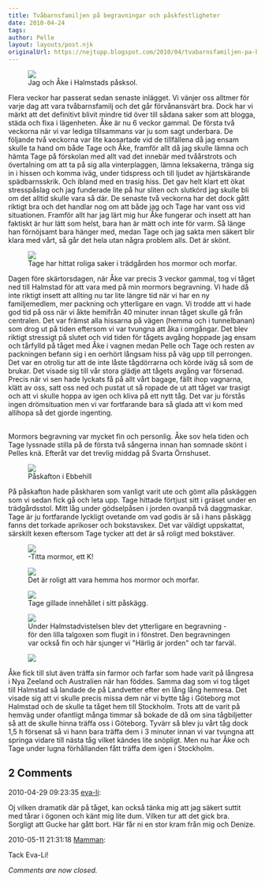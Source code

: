 ```yaml
---
title: Tvåbarnsfamiljen på begravningar och påskfestligheter
date: 2010-04-24
tags: 	
author: Pelle
layout: layouts/post.njk
originalUrl: https://nejtupp.blogspot.com/2010/04/tvabarnsfamiljen-pa-begravningar-och.html
---
```


<figure>
	<img src="../../../img/2010/04/Påsk+i+Halmstad-_MG_1023.jpg">
	<figcaption>Jag och Åke i Halmstads påsksol.</figcaption>
</figure>

Flera veckor har passerat sedan senaste inlägget. Vi vänjer oss alltmer för varje dag att vara tvåbarnsfamilj och det går förvånansvärt bra. Dock har vi märkt att det definitivt blivit mindre tid över till sådana saker som att blogga, städa och fixa i lägenheten. Åke är nu 6 veckor gammal. De första två veckorna när vi var lediga tillsammans var ju som sagt underbara. De följande två veckorna var lite kaosartade vid de tillfällena då jag ensam skulle ta hand om både Tage och Åke, framför allt då jag skulle lämna och hämta Tage på förskolan med allt vad det innebär med tvåårstrots och övertalning om att ta på sig alla vinterplaggen, lämna leksakerna, tränga sig in i hissen och komma iväg, under tidspress och till ljudet av hjärtskärande spädbarnsskrik. Och ibland med en trasig hiss. Det gav helt klart ett ökat stresspåslag och jag funderade lite på hur sliten och slutkörd jag skulle bli om det alltid skulle vara så där. De senaste två veckorna har det dock gått riktigt bra och det handlar nog om att både jag och Tage har vant oss vid situationen. Framför allt har jag lärt mig hur Åke fungerar och insett att han faktiskt är hur lätt som helst, bara han är mätt och inte för varm. Så länge han förnöjsamt bara hänger med, medan Tage och jag sakta men säkert blir klara med vårt, så går det hela utan några problem alls. Det är skönt.


<figure>
	<img src="../../../img/2010/04/Påsk+i+Halmstad-_MG_1038.jpg">
	<figcaption>Tage har hittat roliga saker i trädgården hos mormor och morfar.</figcaption>
</figure>

Dagen före skärtorsdagen, när Åke var precis 3 veckor gammal, tog vi tåget ned till Halmstad för att vara med på min mormors begravning. Vi hade då inte riktigt insett att allting nu tar lite längre tid när vi har en ny familjemedlem, mer packning och ytterligare en vagn. Vi trodde att vi hade god tid på oss när vi åkte hemifrån 40 minuter innan tåget skulle gå från centralen. Det var främst alla hissarna på vägen (hemma och i tunnelbanan) som drog ut på tiden eftersom vi var tvungna att åka i omgångar. Det blev riktigt stressigt på slutet och vid tiden för tågets avgång hoppade jag ensam och tårfylld på tåget med Åke i vagnen medan Pelle och Tage och resten av packningen befann sig i en oerhört långsam hiss på väg upp till perrongen. Det var en otrolig tur att de inte låste tågdörrarna och körde iväg så som de brukar. Det visade sig till vår stora glädje att tågets avgång var försenad. Precis när vi sen hade lyckats få på allt vårt bagage, fällt ihop vagnarna, klätt av oss, satt oss ned och pustat ut så ropade de ut att tåget var trasigt och att vi skulle hoppa av igen och kliva på ett nytt tåg. Det var ju förstås ingen drömsituation men vi var fortfarande bara så glada att vi kom med allihopa så det gjorde ingenting.
<br><br>

Mormors begravning var mycket fin och personlig. Åke sov hela tiden och  Tage lyssnade stilla på de första två sångerna innan han somnade skönt i  Pelles knä. Efteråt var det trevlig middag på Svarta Örnshuset.

<figure>
	<img src="../../../img/2010/04/Påsk+i+Halmstad-_MG_1040.jpg">
	<figcaption>Påskafton i Ebbehill</figcaption>
</figure>

På påskafton hade påskharen som vanligt varit ute och gömt alla påskäggen som vi sedan fick gå och leta upp. Tage hittade förtjust sitt i gräset under en trädgårdsstol. Mitt låg under gödselpåsen i jorden ovanpå två daggmaskar. Tage är ju fortfarande lyckligt ovetande om vad godis är så i hans påskägg fanns det torkade aprikoser och bokstavskex. Det var väldigt uppskattat, särskilt kexen eftersom Tage tycker att det är så roligt med bokstäver.

<figure>
	<img src="../../../img/2010/04/Påsk+i+Halmstad-_MG_1044.jpg">
	<figcaption>-Titta mormor, ett K!</figcaption>
</figure>

<figure>
	<img src="../../../img/2010/04/Påsk+i+Halmstad-_MG_1022.jpg">
	<figcaption>Det är roligt att vara hemma hos mormor och morfar.</figcaption>
</figure>

<figure>
	<img src="/../../img/2010/04/Påsk+i+Halmstad-_MG_1013.jpg">
	<figcaption>Tage gillade innehållet i sitt påskägg.</figcaption>
</figure>

<figure>
	<img src="../../../img/2010/04/Påsk+i+Halmstad-_MG_1032.jpg">
	<figcaption>Under Halmstadvistelsen blev det ytterligare en begravning - för den lilla talgoxen som flugit in i fönstret. Den begravningen var också fin och här sjunger vi "Härlig är jorden" och tar farväl.</figcaption>
</figure>

<figure>
	<img src="../../../img/2010/04/Farmor+på+besök-_MG_1057.jpg">
</figure>
	
Åke fick till slut även träffa sin farmor och farfar som hade varit på långresa i Nya Zeeland och Australien när han föddes. Samma dag som vi tog tåget till Halmstad så landade de på Landvetter efter en lång lång hemresa. Det visade sig att vi skulle precis missa dem när vi bytte tåg i Göteborg mot Halmstad och de skulle ta tåget hem till Stockholm. Trots att de varit på hemväg under ofantligt många timmar så bokade de då om sina tågbiljetter så att de skulle hinna träffa oss i Göteborg. Tyvärr så blev ju vårt tåg dock 1,5 h försenat så vi hann bara träffa dem i 3 minuter innan vi var tvungna att springa vidare till nästa tåg vilket kändes lite snöpligt. Men nu har Åke och Tage under lugna förhållanden fått träffa dem igen i Stockholm.

<div class="comments">
	<div class="comments-header"><h2>2 Comments</h2></div>
	<div class="comments-body">
			<div class="comment" id="comment-4379533031369730289">
				<p class="comment-header">
					<date datetime="2010-04-29T09:23:35.754+02:00">2010-04-29 09:23:35</date> 
					<a href="undefined" rel="nofollow">eva-li</a>:
				</p>
				<div class="comment-content"><p>Oj vilken dramatik där på tåget, kan också tänka mig att jag säkert suttit med tårar i ögonen och känt mig lite dum. Vilken tur att det gick bra.<br /> Sorgligt att Gucke har gått bort. Här får ni en stor kram från mig och Denize.</p></div>
				<div class="comment-footer"></div>
			</div>
			<div class="comment" id="comment-4037943107643770647">
				<p class="comment-header">
					<date datetime="2010-05-11T21:31:18.921+02:00">2010-05-11 21:31:18</date> 
					<a href="https://www.blogger.com/profile/15863123892860534613" rel="nofollow">Mamman</a>:
				</p>
				<div class="comment-content"><p>Tack Eva-Li!</p></div>
				<div class="comment-footer"></div>
			</div></div>
	<p class="comments-footer"><em>Comments are now closed.</em></p>
</div>